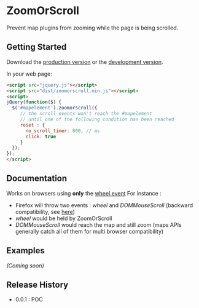 # ZoomOrScroll

Prevent map plugins from zooming while the page is being scrolled.

## Getting Started

Download the [production version][min] or the [development version][max].

[min]: https://raw.github.com/challet/jquery-zoomorscroll/master/dist/jquery.zoomorscroll.min.js
[max]: https://raw.github.com/challet/jquery-zoomorscroll/master/dist/jquery.zoomorscroll.js

In your web page:

```html
<script src="jquery.js"></script>
<script src="dist/zoomorscroll.min.js"></script>
<script>
jQuery(function($) {
  $('#mapelement').zoomorscroll({
     // the scroll events won't reach the #mapelement
     // until one of the following condition has been reached
     reset : {
       no_scroll_timer: 800, // ms
       click: true
     }
  }); 
});
</script>
```

## Documentation

Works on browsers using **only** the [wheel event](https://developer.mozilla.org/en-US/docs/Web/Events/wheel)
For instance : 
 * Firefox will throw two events : *wheel* and *DOMMouseScroll* (backward compatibility, see [here](https://developer.mozilla.org/en-US/docs/Web/Events/wheel#The_event_order_with_legacy_mouse_scroll_events))
 * *wheel* would be held by ZoomOrScroll
 * *DOMMouseScroll* would reach the map and still zoom (maps APIs generally catch all of them for multi browser compatibility)

## Examples
_(Coming soon)_

## Release History
* 0.0.1 : POC
